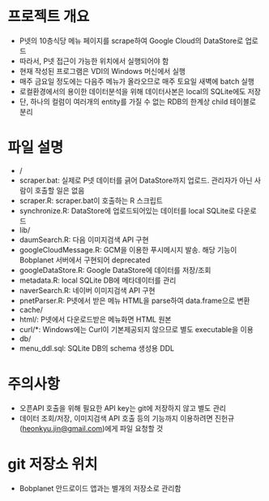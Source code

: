 # 프로젝트 개요
- P넷의 10층식당 메뉴 페이지를 scrape하여 Google Cloud의 DataStore로 업로드
 - 따라서, P넷 접근이 가능한 위치에서 실행되어야 함
 - 현재 작성된 프로그램은 VDI의 Windows 머신에서 실행
 - 매주 금요일 정도에는 다음주 메뉴가 올라오므로 매주 토요일 새벽에 batch 실행
- 로컬환경에서의 용이한 데이터분석을 위해 데이터사본은 local의 SQLite에도 저장
 - 단, 하나의 컬럼이 여러개의 entity를 가질 수 없는 RDB의 한계상 child 테이블로 분리

# 파일 설명
- /
 - scraper.bat: 실제로 P넷 데이터를 긁어 DataStore까지 업로드. 관리자가 아닌 사람이 호출할 일은 없음
 - scraper.R: scraper.bat이 호출하는 R 스크립트
 - synchronize.R: DataStore에 업로드되어있는 데이터를 local SQLite로 다운로드
- lib/
 - daumSearch.R: 다음 이미지검색 API 구현
 - googleCloudMessage.R: GCM을 이용한 푸시메시지 발송. 해당 기능이 Bobplanet​ 서버에서 구현되어 deprecated
 - googleDataStore.R: Google DataStore에 데이터를 저장/조회
 - metadata.R: local SQLite DB에 메타데이터를 관리
 - naverSearch.R: 네이버 이미지검색 API 구현
 - pnetParser.R: P넷에서 받은 메뉴 HTML을 parse하여 data.frame으로 변환
- cache/
 - html/: P넷에서 다운로드받은 메뉴화면 HTML 원본
- curl/*: Windows에는 Curl이 기본제공되지 않으므로 별도 executable을 이용
- db/
 - menu_ddl.sql: SQLite DB의 schema​ 생성용​ DDL

# 주의사항
- 오픈API 호출을 위해 필요한 API key는 git에 저장하지 않고 별도 관리
- 데이터 조회/저장, 이미지검색 API 호출 등의 기능까지 이용하려면 진헌규(heonkyu.jin@gmail.com)에게 파일 요청할 것

# git 저장소 위치
- Bobplanet 안드로이드 앱과는 별개의 저장소로 관리함
